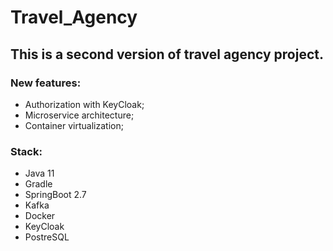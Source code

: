 # Travel_Agency

## This is a second version of travel agency project. 

### New features:

- Authorization with KeyCloak;
- Microservice architecture;
- Container virtualization;

### Stack:

- Java 11
- Gradle
- SpringBoot 2.7
- Kafka
- Docker
- KeyCloak
- PostreSQL

